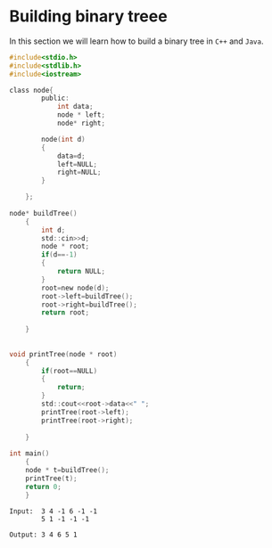 # Building binary treee

In this section we will learn how to build a binary tree in ``C++`` and ``Java``.


```c
#include<stdio.h>
#include<stdlib.h>
#include<iostream>

class node{
		public:
			int data;
			node * left;
			node* right;

		node(int d)
		{	
			data=d;
			left=NULL;
			right=NULL;
		}

	};
	
node* buildTree()
	{
		int d;
		std::cin>>d;
		node * root;
		if(d==-1)
		{
			return NULL;
		}
		root=new node(d);
		root->left=buildTree();
		root->right=buildTree();
		return root;
			
	}
	
	
void printTree(node * root)
	{
		if(root==NULL)
		{
			return;
		}
		std::cout<<root->data<<" ";
		printTree(root->left);
		printTree(root->right);
	
	}
	
int main()
	{
	node * t=buildTree();
	printTree(t);
	return 0;
	}

```


```
Input:  3 4 -1 6 -1 -1
        5 1 -1 -1 -1

Output: 3 4 6 5 1

``` 